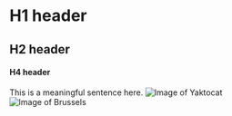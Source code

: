 # H1 header
## H2 header
#### H4 header
This is a meaningful sentence here.
![Image of Yaktocat](https://octodex.github.com/images/yaktocat.png)
![Image of Brussels](https://cdn.audleytravel.com/6263/4475/79/15985234-grand-place-square-brussels.jpg)
